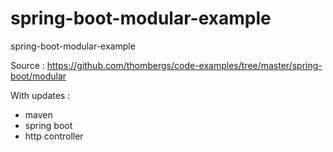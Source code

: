# spring-boot-modular-example
spring-boot-modular-example

Source : https://github.com/thombergs/code-examples/tree/master/spring-boot/modular

With updates :
- maven
- spring boot
- http controller

